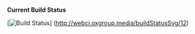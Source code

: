 **Current Build Status**

[![Build Status](http://webci.oxgroup.media/buildStatusSvg/12)]
(http://webci.oxgroup.media/buildStatusSvg/12)